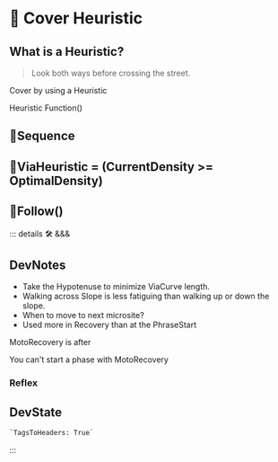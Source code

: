 
# 🔻 <via>Cover Heuristic</via>

## What is a Heuristic?

> Look both ways before crossing the street.

Cover by using a Heuristic

Heuristic Function()

## 🔻<via>Sequence</via>

## 🔻<via>ViaHeuristic = (CurrentDensity >= OptimalDensity)</via>

## 🔻<via>Follow()</via>

::: details 🛠 <dev>&&&</dev>

## DevNotes

- Take the Hypotenuse to minimize ViaCurve length.
- Walking across Slope is less fatiguing than walking up or down the slope.
- When to move to next microsite?
- Used more in Recovery than at the PhraseStart

MotoRecovery is after

You can't start a phase with MotoRecovery

### Reflex

## DevState

```py
`TagsToHeaders: True`
```

:::
